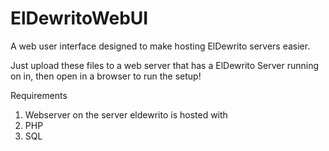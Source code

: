 # ElDewritoWebUI
A web user interface designed to make hosting ElDewrito servers easier.

Just upload these files to a web server that has a ElDewrito Server running on in, then open in a browser to run the setup!

Requirements
1. Webserver on the server eldewrito is hosted with
2. PHP
3. SQL
